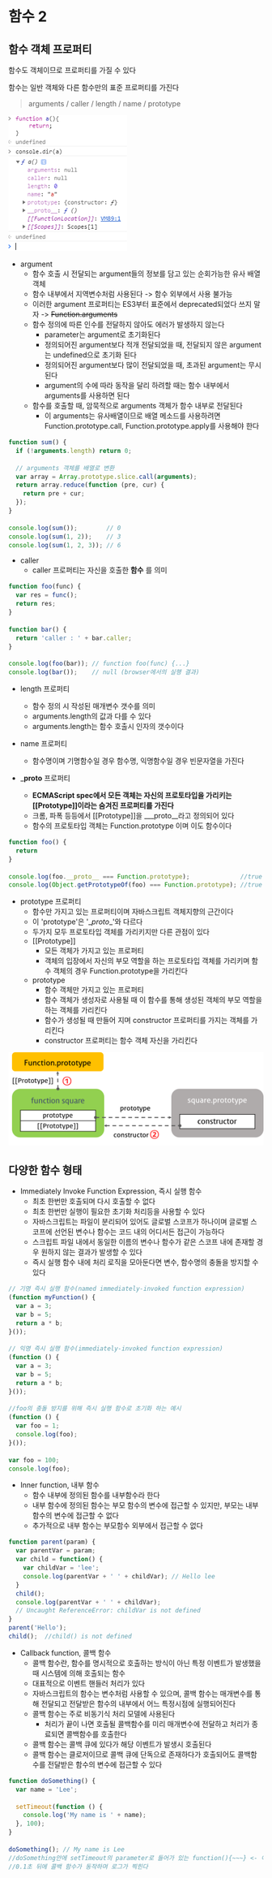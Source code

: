 # 함수 2

##  함수 객체 프로퍼티
함수도 객체이므로 프로퍼티를 가질 수 있다

함수는 일반 객체와 다른 함수만의 표준 프로퍼티를 가진다
> arguments / caller / length / name / prototype

![function_structure](../../images/function_structure.PNG)
* argument
  * 함수 호출 시 전달되는 argument들의 정보를 담고 있는 순회가능한 유사 배열 객체
  * 함수 내부에서 지역변수처럼 사용된다 -> 함수 외부에서 사용 불가능
  * 이러한 argument 프로퍼티는 ES3부터 표준에서 deprecated되었다 쓰지 말자 -> ~~Function.arguments~~
  * 함수 정의에 따른 인수를 전달하지 않아도 에러가 발생하지 않는다
    * parameter는 argument로 초기화된다
    * 정의되어진 argument보다 적개 전달되었을 때, 전달되지 않은 argument는 undefined으로 초기화 된다
    * 정의되어진 argument보다 많이 전달되었을 때, 초과된 argument는 무시된다
    * argument의 수에 따라 동작을 달리 하려할 때는 함수 내부에서 arguments를 사용하면 된다
  * 함수를 호출할 때, 암묵적으로 arguments 객체가 함수 내부로 전달된다
    * 이 arguments는 유사배열이므로 배열 메소드를 사용하려면 Function.prototype.call, Function.prototype.apply를 사용해야 한다
```javascript
function sum() {
  if (!arguments.length) return 0;

  // arguments 객체를 배열로 변환
  var array = Array.prototype.slice.call(arguments);
  return array.reduce(function (pre, cur) {
    return pre + cur;
  });
}

console.log(sum());        // 0
console.log(sum(1, 2));    // 3
console.log(sum(1, 2, 3)); // 6
```

* caller
  * caller 프로퍼티는 자신을 호출한 **함수** 를 의미
```javascript
function foo(func) {
  var res = func();
  return res;
}

function bar() {
  return 'caller : ' + bar.caller;
}

console.log(foo(bar)); // function foo(func) {...}
console.log(bar());    // null (browser에서의 실행 결과)
```

* length 프로퍼티
  * 함수 정의 시 작성된 매개변수 갯수를 의미
  * arguments.length의 값과 다를 수 있다
  * arguments.length는 함수 호출시 인자의 갯수이다

* name 프로퍼티
  * 함수명이며 기명함수일 경우 함수명, 익명함수일 경우 빈문자열을 가진다

* \___proto__ 프로퍼티
  * **ECMAScript spec에서 모든 객체는 자신의 프로토타입을 가리키는 [[Prototype]]이라는 숨겨진 프로퍼티를 가진다**
  * 크롬, 파폭 등등에서 [[Prototype]]을 \___proto__라고 정의되어 있다
  * 함수의 프로토타입 객체는 Function.prototype 이며 이도 함수이다

```JavaScript
function foo() {
  return
}

console.log(foo.__proto__ === Function.prototype);              //true
console.log(Object.getPrototypeOf(foo) === Function.prototype); //true
```

* prototype 프로퍼티
  * 함수만 가지고 있는 프로퍼티이며 자바스크립트 객체지향의 근간이다
  * 이 'prototype'은 '\__proto__'와 다르다
  * 두가지 모두 프로토타입 객체를 가리키지만 다른 관점이 있다
  * [[Prototype]]
    * 모든 객체가 가지고 있는 프로퍼티
    * 객체의 입장에서 자신의 부모 역할을 하는 프로토타입 객체를 가리키며 함수 객체의 경우 Function.prototype을 가리킨다
  * prototype
    * 함수 객체만 가지고 있는 프로퍼티
    * 함수 객체가 생성자로 사용될 때 이 함수를 통해 생성된 객체의 부모 역할을 하는 객체를 가리킨다
    * 함수가 생성될 때 만들어 지며 constructor 프로퍼티를 가지는 객체를 가리킨다
    * constructor 프로퍼티는 함수 객체 자신을 가리킨다

[![function_prototype](../../images/function_prototype.png)](https://poiemaweb.com/js-function#66-prototype-%ED%94%84%EB%A1%9C%ED%8D%BC%ED%8B%B0)

##  다양한 함수 형태
* Immediately Invoke Function Expression, 즉시 실행 함수
  * 최초 한번만 호출되며 다시 호출할 수 없다
  * 최초 한번만 실행이 필요한 초기화 처리등을 사용할 수 있다
  * 자바스크립트는 파일이 분리되어 있어도 글로벌 스코프가 하나이며 글로벌 스코프에 선언된 변수나 함수는 코드 내의 어디서든 접근이 가능하다
  * 스크립트 파일 내에서 동일한 이름의 변수나 함수가 같은 스코프 내에 존재할 경우 원하지 않는 결과가 발생할 수 있다
  * 즉시 실행 함수 내에 처리 로직을 모아둔다면 변수, 함수명의 충돌을 방지할 수 있다

```JavaScript
// 기명 즉시 실행 함수(named immediately-invoked function expression)
(function myFunction() {
  var a = 3;
  var b = 5;
  return a * b;
}());

// 익명 즉시 실행 함수(immediately-invoked function expression)
(function () {
  var a = 3;
  var b = 5;
  return a * b;
}());

//foo의 충돌 방지를 위해 즉시 실행 함수로 초기화 하는 예시
(function () {
  var foo = 1;
  console.log(foo);
}());

var foo = 100;
console.log(foo);
```

* Inner function, 내부 함수
  * 함수 내부에 정의된 함수를 내부함수라 한다
  * 내부 함수에 정의된 함수는 부모 함수의 변수에 접근할 수 있지만, 부모는 내부함수의 변수에 접근할 수 없다
  * 추가적으로 내부 함수는 부모함수 외부에서 접근할 수 없다

```JavaScript
function parent(param) {
  var parentVar = param;
  var child = function() {
    var childVar = 'lee';
    console.log(parentVar + ' ' + childVar); // Hello lee
  }
  child();
  console.log(parentVar + ' ' + childVar);
  // Uncaught ReferenceError: childVar is not defined
}
parent('Hello');
child();  //child() is not defined
```

* Callback function, 콜백 함수
  * 콜백 함수란, 함수를 명시적으로 호출하는 방식이 아닌 특정 이벤트가 발생했을 때 시스템에 의해 호출되는 함수
  * 대표적으로 이벤트 핸들러 처리가 있다
  * 자바스크립트의 함수는 변수처럼 사용할 수 있으며, 콜백 함수는 매개변수를 통해 전달되고 전달받은 함수의 내부에서 어느 특정시점에 실행되어진다
  * 콜백 함수는 주로 비동기식 처리 모델에 사용된다
    * 처리가 끝이 나면 호출될 콜백함수를 미리 매개변수에 전달하고 처리가 종료되면 콜백함수를 호출한다
  * 콜백 함수는 콜백 큐에 있다가 해당 이벤트가 발생시 호출된다
  * 콜백 함수는 클로저이므로 콜백 큐에 단독으로 존재하다가 호출되어도 콜백함수를 전달받은 함수의 변수에 접근할 수 있다

```JavaScript
function doSomething() {
  var name = 'Lee';

  setTimeout(function () {
    console.log('My name is ' + name);
  }, 100);
}

doSomething(); // My name is Lee
//doSomething안에 setTimeout의 parameter로 들어가 있는 function(){~~~} <- 이부분이 콜백 함수
//0.1초 뒤에 콜백 함수가 동작하며 로그가 찍힌다
```
